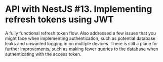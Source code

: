 # API with NestJS #13. Implementing refresh tokens using JWT

A fully functional refresh token flow.
Also addressed a few issues that you might face when implementing authentication, such as potential database leaks and unwanted logging in on multiple devices. There is still a place for further improvements, such as making fewer queries to the database when authenticating with the access token.
